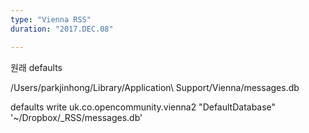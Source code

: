 ```yaml
---
type: "Vienna RSS"
duration: "2017.DEC.08"

---
```


원래 defaults

/Users/parkjinhong/Library/Application\ Support/Vienna/messages.db

defaults write uk.co.opencommunity.vienna2 \"DefaultDatabase\" \'~/Dropbox/_RSS/messages.db\'
